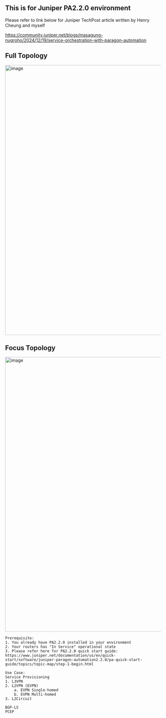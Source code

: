 
## This is for Juniper PA2.2.0 environment

Please refer to link below for Juniper TechPost article written by Henry Cheung and myself

https://community.juniper.net/blogs/masagung-nugroho/2024/12/19/service-orchestration-with-paragon-automation


## Full Topology

<img width="873" alt="image" src="https://github.com/user-attachments/assets/8b192dad-8118-4edf-bddf-a5080ea558d1">

## Focus Topology

<img width="888" alt="image" src="https://github.com/user-attachments/assets/0b96d141-59dd-404d-b10b-837742a39979">



```
Prerequisite:
1. You already have PA2.2.0 installed in your environment
2. Your routers has "In Service" operational state
3. Please refer here for PA2.2.0 quick start guide: https://www.juniper.net/documentation/us/en/quick-start/software/juniper-paragon-automation2.2.0/pa-quick-start-guide/topics/topic-map/step-1-begin.html

Use Case:
Service Provisioning
1. L3VPN
2. L2VPN (EVPN)
    a. EVPN Single-homed
    b. EVPN Multi-homed
3. L2Circuit

BGP-LS
PCEP
```
